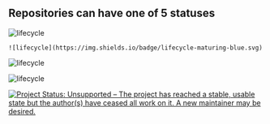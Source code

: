 ## Repositories can have one of 5 statuses

![lifecycle](https://img.shields.io/badge/lifecycle-stable-green.svg)

`![lifecycle](https://img.shields.io/badge/lifecycle-maturing-blue.svg)`

![lifecycle](https://img.shields.io/badge/lifecycle-experimental-orange.svg)

![lifecycle](https://img.shields.io/badge/lifecycle-deprecated-red.svg)

[![Project Status: Unsupported – The project has reached a stable, usable state but the author(s) have ceased all work on it. A new maintainer may be desired.](https://www.repostatus.org/badges/latest/unsupported.svg)](https://www.repostatus.org/#unsupported)